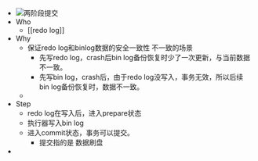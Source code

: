 - ![两阶段提交](https://p3-juejin.byteimg.com/tos-cn-i-k3u1fbpfcp/3afe5fd4900248ca9be39a67a36297de~tplv-k3u1fbpfcp-watermark.awebp)
- Who
	- [[redo log]]
- Why
	- 保证redo log和binlog数据的安全一致性
	  不一致的场景
		- 先写redo log，crash后bin log备份恢复时少了一次更新，与当前数据不一致。
		- 先写bin log，crash后，由于redo log没写入，事务无效，所以后续bin log备份恢复时，数据不一致。
	-
- Step
	- redo log在写入后，进入prepare状态
	- 执行器写入bin log
	- 进入commit状态，事务可以提交。
		- 提交指的是 数据刷盘
-